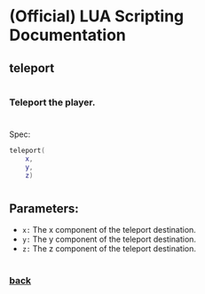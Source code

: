 
# (Official) LUA Scripting Documentation

## teleport
#
### Teleport the player.
#
Spec:
```lua
teleport(
	x,
	y,
	z)
```
#
## Parameters:
- `x:` The x component of the teleport destination.
- `y:` The y component of the teleport destination.
- `z:` The z component of the teleport destination.
#
### [back](../other)

